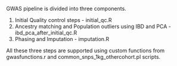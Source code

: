 GWAS pipeline is divided into three components.

1. Initial Quality control steps - initial_qc.R
2. Ancestry matching and Population outliers using IBD and PCA - ibd_pca_after_initial_qc.R
3. Phasing and Imputation - imputation.R

All these three steps are supported using custom functions from gwasfunctions.r and common_snps_1kg_othercohort.pl scripts.
